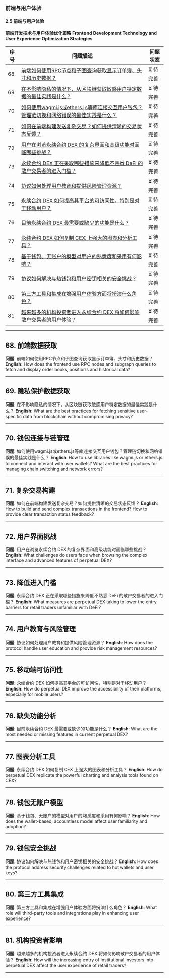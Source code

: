 ### 前端与用户体验

#### 2.5 前端与用户体验
**前端开发技术与用户体验优化策略**
**Frontend Development Technology and User Experience Optimization Strategies**

| 序号 | 问题描述 | 问题状态 |
|------|----------|----------|
| 68 | [前端如何使用RPC节点和子图查询获取显示订单簿、头寸和历史数据？](#68-前端数据获取) | ⏳ 待完善 |
| 69 | [在不影响隐私的情况下，从区块链获取敏感用户特定数据的最佳实践是什么？](#69-隐私保护数据获取) | ⏳ 待完善 |
| 70 | [如何使用wagmi.js或ethers.js等库连接交互用户钱包？管理链切换和网络错误的最佳实践是什么？](#70-钱包连接与链管理) | ⏳ 待完善 |
| 71 | [如何在前端构建发送复杂交易？如何提供清晰的交易状态反馈？](#71-复杂交易构建) | ⏳ 待完善 |
| 72 | [用户在浏览永续合约 DEX 的复杂界面和高级功能时面临哪些挑战？](#72-用户界面挑战) | ⏳ 待完善 |
| 73 | [永续合约 DEX 正在采取哪些措施来降低不熟悉 DeFi 的散户交易者的进入门槛？](#73-降低进入门槛) | ⏳ 待完善 |
| 74 | [协议如何处理用户教育和提供风险管理资源？](#74-用户教育与风险管理) | ⏳ 待完善 |
| 75 | [永续合约 DEX 如何提高其平台的可访问性，特别是对于移动用户？](#75-移动端可访问性) | ⏳ 待完善 |
| 76 | [目前永续合约 DEX 最需要或缺少的功能是什么？](#76-缺失功能分析) | ⏳ 待完善 |
| 77 | [永续合约 DEX 如何复制 CEX 上强大的图表和分析工具？](#77-图表分析工具) | ⏳ 待完善 |
| 78 | [基于钱包、无账户的模型对用户的熟悉度和采用有何影响？](#78-钱包无账户模型) | ⏳ 待完善 |
| 79 | [协议如何解决与热钱包和用户密钥相关的安全挑战？](#79-钱包安全挑战) | ⏳ 待完善 |
| 80 | [第三方工具和集成在增强用户体验方面将扮演什么角色？](#80-第三方工具集成) | ⏳ 待完善 |
| 81 | [越来越多的机构投资者进入永续合约 DEX 将如何影响散户交易者的用户体验？](#81-机构投资者影响) | ⏳ 待完善 |

---

## 68. 前端数据获取
**问题**: 前端如何使用RPC节点和子图查询获取显示订单簿、头寸和历史数据？
**English**: How does the frontend use RPC nodes and subgraph queries to fetch and display order books, positions and historical data?

---

## 69. 隐私保护数据获取
**问题**: 在不影响隐私的情况下，从区块链获取敏感用户特定数据的最佳实践是什么？
**English**: What are the best practices for fetching sensitive user-specific data from blockchain without compromising privacy?

---

## 70. 钱包连接与链管理
**问题**: 如何使用wagmi.js或ethers.js等库连接交互用户钱包？管理链切换和网络错误的最佳实践是什么？
**English**: How to use libraries like wagmi.js or ethers.js to connect and interact with user wallets? What are the best practices for managing chain switching and network errors?

---

## 71. 复杂交易构建
**问题**: 如何在前端构建发送复杂交易？如何提供清晰的交易状态反馈？
**English**: How to build and send complex transactions in the frontend? How to provide clear transaction status feedback?

---

## 72. 用户界面挑战
**问题**: 用户在浏览永续合约 DEX 的复杂界面和高级功能时面临哪些挑战？
**English**: What challenges do users face when browsing the complex interface and advanced features of perpetual DEX?

---

## 73. 降低进入门槛
**问题**: 永续合约 DEX 正在采取哪些措施来降低不熟悉 DeFi 的散户交易者的进入门槛？
**English**: What measures are perpetual DEX taking to lower the entry barriers for retail traders unfamiliar with DeFi?

---

## 74. 用户教育与风险管理
**问题**: 协议如何处理用户教育和提供风险管理资源？
**English**: How does the protocol handle user education and provide risk management resources?

---

## 75. 移动端可访问性
**问题**: 永续合约 DEX 如何提高其平台的可访问性，特别是对于移动用户？
**English**: How do perpetual DEX improve the accessibility of their platforms, especially for mobile users?

---

## 76. 缺失功能分析
**问题**: 目前永续合约 DEX 最需要或缺少的功能是什么？
**English**: What are the most needed or missing features in current perpetual DEX?

---

## 77. 图表分析工具
**问题**: 永续合约 DEX 如何复制 CEX 上强大的图表和分析工具？
**English**: How do perpetual DEX replicate the powerful charting and analysis tools found on CEX?

---

## 78. 钱包无账户模型
**问题**: 基于钱包、无账户的模型对用户的熟悉度和采用有何影响？
**English**: How does the wallet-based, accountless model affect user familiarity and adoption?

---

## 79. 钱包安全挑战
**问题**: 协议如何解决与热钱包和用户密钥相关的安全挑战？
**English**: How does the protocol address security challenges related to hot wallets and user keys?

---

## 80. 第三方工具集成
**问题**: 第三方工具和集成在增强用户体验方面将扮演什么角色？
**English**: What role will third-party tools and integrations play in enhancing user experience?

---

## 81. 机构投资者影响
**问题**: 越来越多的机构投资者进入永续合约 DEX 将如何影响散户交易者的用户体验？
**English**: How will the increasing entry of institutional investors into perpetual DEX affect the user experience of retail traders?

---